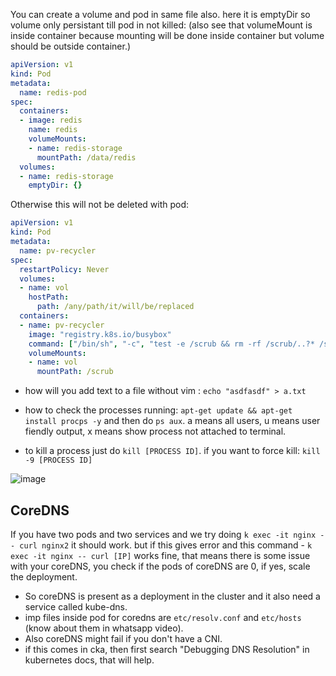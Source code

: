 You can create a volume and pod in same file also. here it is emptyDir so volume only persistant till pod in not killed: (also see that volumeMount is inside container because mounting will be done inside container 
but volume should be outside container.)

```yaml
apiVersion: v1
kind: Pod
metadata:
  name: redis-pod
spec:
  containers:
  - image: redis
    name: redis
    volumeMounts:
    - name: redis-storage
      mountPath: /data/redis
  volumes:
  - name: redis-storage
    emptyDir: {}
```

Otherwise this will not be deleted with pod:

```yaml
apiVersion: v1
kind: Pod
metadata:
  name: pv-recycler
spec:
  restartPolicy: Never
  volumes:
  - name: vol
    hostPath:
      path: /any/path/it/will/be/replaced
  containers:
  - name: pv-recycler
    image: "registry.k8s.io/busybox"
    command: ["/bin/sh", "-c", "test -e /scrub && rm -rf /scrub/..?* /scrub/.[!.]* /scrub/*  && test -z \"$(ls -A /scrub)\" || exit 1"]
    volumeMounts:
    - name: vol
      mountPath: /scrub
```

- how will you add text to a file without vim : `echo "asdfasdf" > a.txt`

- how to check the processes running: `apt-get update && apt-get install procps -y` and then do `ps aux`. a means all users, u means user fiendly output, x means show process not attached to terminal.

- to kill a process just do `kill [PROCESS ID]`. if you want to force kill: `kill -9 [PROCESS ID]`

![image](https://github.com/user-attachments/assets/491e63b0-9526-4a2d-957b-7c6f2a829c5a)


## CoreDNS

If you have two pods and two services and we try doing `k exec -it nginx -- curl nginx2` it should work. but if this gives error and this command - `k exec -it nginx -- curl [IP]` works fine, that means there is some issue with your coreDNS, you check if the pods of coreDNS are 0, if yes, scale the deployment.

- So coreDNS is present as a deployment in the cluster and it also need a service called kube-dns.
- imp files inside pod for coredns are `etc/resolv.conf` and `etc/hosts` (know about them in whatsapp video).
- Also coreDNS might fail if you don't have a CNI.
- if this comes in cka, then first search "Debugging DNS Resolution" in kubernetes docs, that will help.
